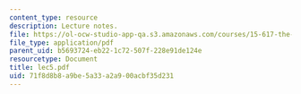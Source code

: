 ```yaml
---
content_type: resource
description: Lecture notes.
file: https://ol-ocw-studio-app-qa.s3.amazonaws.com/courses/15-617-the-law-of-corporate-finance-and-financial-markets-spring-2004/71f8d8b8a9be5a33a2a900acbf35d231_lec5.pdf
file_type: application/pdf
parent_uid: b5693724-eb22-1c72-507f-228e91de124e
resourcetype: Document
title: lec5.pdf
uid: 71f8d8b8-a9be-5a33-a2a9-00acbf35d231
---
```

